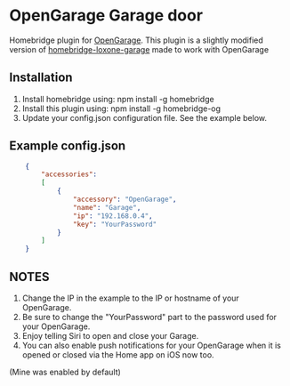 # OpenGarage Garage door

Homebridge plugin for [OpenGarage](https://opengarage.io).
This plugin is a slightly modified version of [homebridge-loxone-garage](https://www.npmjs.com/package/homebridge-loxone-garage)
made to work with OpenGarage

## Installation

1. Install homebridge using: npm install -g homebridge
1. Install this plugin using: npm install -g homebridge-og
1. Update your config.json configuration file. See the example below.

## Example config.json

```json
    {
        "accessories":
        [
            {
                "accessory": "OpenGarage",
                "name": "Garage",
                "ip": "192.168.0.4",
                "key": "YourPassword"
            }
        ]
    }
```

## NOTES

1. Change the IP in the example to the IP or hostname of your OpenGarage.
1. Be sure to change the "YourPassword" part to the password used for your OpenGarage.
1. Enjoy telling Siri to open and close your Garage.
1. You can also enable push notifications for your OpenGarage when it is opened or closed via the Home app on iOS now too.

(Mine was enabled by default)
